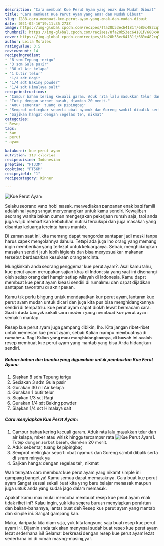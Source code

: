 ```yaml
---
description: "Cara membuat Kue Perut Ayam yang enak dan Mudah Dibuat"
title: "Cara membuat Kue Perut Ayam yang enak dan Mudah Dibuat"
slug: 1288-cara-membuat-kue-perut-ayam-yang-enak-dan-mudah-dibuat
date: 2021-02-16T19:11:35.273Z
image: https://img-global.cpcdn.com/recipes/8fa20b53ec64181f/680x482cq70/kue-perut-ayam-foto-resep-utama.jpg
thumbnail: https://img-global.cpcdn.com/recipes/8fa20b53ec64181f/680x482cq70/kue-perut-ayam-foto-resep-utama.jpg
cover: https://img-global.cpcdn.com/recipes/8fa20b53ec64181f/680x482cq70/kue-perut-ayam-foto-resep-utama.jpg
author: Leila Morales
ratingvalue: 3.5
reviewcount: 14
recipeingredient:
- "8 sdm Tepung terigu"
- "3 sdm Gula pasir"
- "30 ml Air kelapa"
- "1 butir telur"
- "1/3 sdt Ragi"
- "1/4 sdt Baking powder"
- "1/4 sdt Himalaya salt"
recipeinstructions:
- "Campur bahan kering kecuali garam. Aduk rata lalu masukkan telur dan air kelapa, mixer atau whisk hingga tercampur rata"
- "Tutup dengan serbet basah, diamkan 20 menit."
- "Aduk sebentar, tuang ke pipingbag"
- "Semprot melingkar seperti obat nyamuk dan Goreng sambil dibalik serta di siram minyak ya"
- "Sajikan hangat dengan segelas teh, nikmat"
categories:
- Resep
tags:
- kue
- perut
- ayam

katakunci: kue perut ayam 
nutrition: 113 calories
recipecuisine: Indonesian
preptime: "PT33M"
cooktime: "PT56M"
recipeyield: "1"
recipecategory: Dinner

---
```



![Kue Perut Ayam](https://img-global.cpcdn.com/recipes/8fa20b53ec64181f/680x482cq70/kue-perut-ayam-foto-resep-utama.jpg)

Selaku seorang yang hobi masak, menyediakan panganan enak bagi famili adalah hal yang sangat menyenangkan untuk kamu sendiri. Kewajiban seorang  wanita bukan cuman mengerjakan pekerjaan rumah saja, tapi anda juga wajib memastikan kebutuhan nutrisi tercukupi dan juga masakan yang disantap keluarga tercinta harus mantab.

Di zaman  saat ini, kita memang dapat mengorder santapan jadi meski tanpa harus capek mengolahnya dahulu. Tetapi ada juga lho orang yang memang ingin memberikan yang terlezat untuk keluarganya. Sebab, menghidangkan masakan sendiri jauh lebih higienis dan bisa menyesuaikan makanan tersebut berdasarkan kesukaan orang tercinta. 



Mungkinkah anda seorang penggemar kue perut ayam?. Asal kamu tahu, kue perut ayam merupakan sajian khas di Indonesia yang saat ini disenangi oleh setiap orang dari hampir setiap wilayah di Indonesia. Kamu dapat membuat kue perut ayam kreasi sendiri di rumahmu dan dapat dijadikan santapan favoritmu di akhir pekan.

Kamu tak perlu bingung untuk mendapatkan kue perut ayam, lantaran kue perut ayam mudah untuk dicari dan juga kita pun bisa menghidangkannya sendiri di tempatmu. kue perut ayam dapat diolah lewat bermacam cara. Saat ini ada banyak sekali cara modern yang membuat kue perut ayam semakin mantap.

Resep kue perut ayam juga gampang dibikin, lho. Kita jangan ribet-ribet untuk memesan kue perut ayam, sebab Kalian mampu membuatnya di rumahmu. Bagi Kalian yang mau menghidangkannya, di bawah ini adalah resep membuat kue perut ayam yang mantab yang bisa Anda hidangkan sendiri.

<!--inarticleads1-->

##### Bahan-bahan dan bumbu yang digunakan untuk pembuatan Kue Perut Ayam:

1. Siapkan 8 sdm Tepung terigu
1. Sediakan 3 sdm Gula pasir
1. Gunakan 30 ml Air kelapa
1. Gunakan 1 butir telur
1. Siapkan 1/3 sdt Ragi
1. Gunakan 1/4 sdt Baking powder
1. Siapkan 1/4 sdt Himalaya salt




<!--inarticleads2-->

##### Cara menyiapkan Kue Perut Ayam:

1. Campur bahan kering kecuali garam. Aduk rata lalu masukkan telur dan air kelapa, mixer atau whisk hingga tercampur rata
<img src="https://img-global.cpcdn.com/steps/9c2fcc2e2c87c1a8/160x128cq70/kue-perut-ayam-langkah-memasak-1-foto.jpg" alt="Kue Perut Ayam">1. Tutup dengan serbet basah, diamkan 20 menit.
1. Aduk sebentar, tuang ke pipingbag
1. Semprot melingkar seperti obat nyamuk dan Goreng sambil dibalik serta di siram minyak ya
1. Sajikan hangat dengan segelas teh, nikmat




Wah ternyata cara membuat kue perut ayam yang nikamt simple ini gampang banget ya! Kamu semua dapat memasaknya. Cara buat kue perut ayam Sangat sesuai sekali buat kita yang baru belajar memasak maupun juga untuk anda yang sudah jago dalam memasak.

Apakah kamu mau mulai mencoba membuat resep kue perut ayam enak tidak ribet ini? Kalau ingin, yuk kita segera buruan menyiapkan peralatan dan bahan-bahannya, lantas buat deh Resep kue perut ayam yang mantab dan simple ini. Sangat gampang kan. 

Maka, daripada kita diam saja, yuk kita langsung saja buat resep kue perut ayam ini. Dijamin anda tak akan menyesal sudah buat resep kue perut ayam lezat sederhana ini! Selamat berkreasi dengan resep kue perut ayam lezat sederhana ini di rumah masing-masing,ya!.

